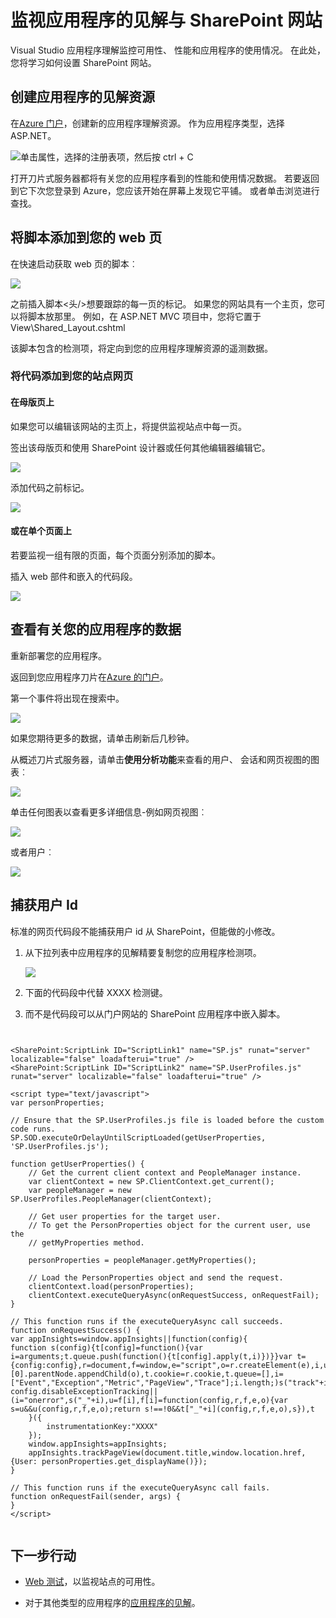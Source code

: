 <properties 
    pageTitle="监视应用程序的见解与 SharePoint 网站" 
    description="开始监视新的应用程序，使用新的检测密钥" 
    services="application-insights" 
    documentationCenter=""
    authors="alancameronwills" 
    manager="douge"/>

<tags 
    ms.service="application-insights" 
    ms.workload="tbd" 
    ms.tgt_pltfrm="ibiza" 
    ms.devlang="na" 
    ms.topic="article" 
    ms.date="03/24/2016" 
    ms.author="awills"/>

# <a name="monitor-a-sharepoint-site-with-application-insights"></a>监视应用程序的见解与 SharePoint 网站


Visual Studio 应用程序理解监控可用性、 性能和应用程序的使用情况。 在此处，您将学习如何设置 SharePoint 网站。


## <a name="create-an-application-insights-resource"></a>创建应用程序的见解资源


在[Azure 门户](https://portal.azure.com)，创建新的应用程序理解资源。 作为应用程序类型，选择 ASP.NET。

![单击属性，选择的注册表项，然后按 ctrl + C](./media/app-insights-sharepoint/01-new.png)


打开刀片式服务器都将有关您的应用程序看到的性能和使用情况数据。 若要返回到它下次您登录到 Azure，您应该开始在屏幕上发现它平铺。 或者单击浏览进行查找。
    


## <a name="add-our-script-to-your-web-pages"></a>将脚本添加到您的 web 页

在快速启动获取 web 页的脚本︰

![](./media/app-insights-sharepoint/02-monitor-web-page.png)

之前插入脚本&lt;头/&gt;想要跟踪的每一页的标记。 如果您的网站具有一个主页，您可以将脚本放那里。 例如，在 ASP.NET MVC 项目中，您将它置于 View\Shared\_Layout.cshtml

该脚本包含的检测项，将定向到您的应用程序理解资源的遥测数据。

### <a name="add-the-code-to-your-site-pages"></a>将代码添加到您的站点网页

#### <a name="on-the-master-page"></a>在母版页上

如果您可以编辑该网站的主页上，将提供监视站点中每一页。

签出该母版页和使用 SharePoint 设计器或任何其他编辑器编辑它。

![](./media/app-insights-sharepoint/03-master.png)


添加代码之前</head>标记。 


![](./media/app-insights-sharepoint/04-code.png)

#### <a name="or-on-individual-pages"></a>或在单个页面上

若要监视一组有限的页面，每个页面分别添加的脚本。 

插入 web 部件和嵌入的代码段。


![](./media/app-insights-sharepoint/05-page.png)


## <a name="view-data-about-your-app"></a>查看有关您的应用程序的数据

重新部署您的应用程序。

返回到您应用程序刀片在[Azure 的门户](https://portal.azure.com)。

第一个事件将出现在搜索中。 

![](./media/app-insights-sharepoint/09-search.png)

如果您期待更多的数据，请单击刷新后几秒钟。

从概述刀片式服务器，请单击**使用分析功能**来查看的用户、 会话和网页视图的图表︰

![](./media/app-insights-sharepoint/06-usage.png)

单击任何图表以查看更多详细信息-例如网页视图︰

![](./media/app-insights-sharepoint/07-pages.png)

或者用户︰


![](./media/app-insights-sharepoint/08-users.png)


## <a name="capturing-user-id"></a>捕获用户 Id


标准的网页代码段不能捕获用户 id 从 SharePoint，但能做的小修改。


1. 从下拉列表中应用程序的见解精要复制您的应用程序检测项。 


    ![](./media/app-insights-sharepoint/02-props.png)

2. 下面的代码段中代替 XXXX 检测键。 
3. 而不是代码段可以从门户网站的 SharePoint 应用程序中嵌入脚本。



```


<SharePoint:ScriptLink ID="ScriptLink1" name="SP.js" runat="server" localizable="false" loadafterui="true" /> 
<SharePoint:ScriptLink ID="ScriptLink2" name="SP.UserProfiles.js" runat="server" localizable="false" loadafterui="true" /> 
  
<script type="text/javascript"> 
var personProperties; 
  
// Ensure that the SP.UserProfiles.js file is loaded before the custom code runs. 
SP.SOD.executeOrDelayUntilScriptLoaded(getUserProperties, 'SP.UserProfiles.js'); 
  
function getUserProperties() { 
    // Get the current client context and PeopleManager instance. 
    var clientContext = new SP.ClientContext.get_current(); 
    var peopleManager = new SP.UserProfiles.PeopleManager(clientContext); 
     
    // Get user properties for the target user. 
    // To get the PersonProperties object for the current user, use the 
    // getMyProperties method. 
    
    personProperties = peopleManager.getMyProperties(); 
  
    // Load the PersonProperties object and send the request. 
    clientContext.load(personProperties); 
    clientContext.executeQueryAsync(onRequestSuccess, onRequestFail); 
} 
     
// This function runs if the executeQueryAsync call succeeds. 
function onRequestSuccess() { 
var appInsights=window.appInsights||function(config){
function s(config){t[config]=function(){var i=arguments;t.queue.push(function(){t[config].apply(t,i)})}}var t={config:config},r=document,f=window,e="script",o=r.createElement(e),i,u;for(o.src=config.url||"//az416426.vo.msecnd.net/scripts/a/ai.0.js",r.getElementsByTagName(e)[0].parentNode.appendChild(o),t.cookie=r.cookie,t.queue=[],i=["Event","Exception","Metric","PageView","Trace"];i.length;)s("track"+i.pop());return config.disableExceptionTracking||(i="onerror",s("_"+i),u=f[i],f[i]=function(config,r,f,e,o){var s=u&&u(config,r,f,e,o);return s!==!0&&t["_"+i](config,r,f,e,o),s}),t
    }({
        instrumentationKey:"XXXX"
    });
    window.appInsights=appInsights;
    appInsights.trackPageView(document.title,window.location.href, {User: personProperties.get_displayName()});
} 
  
// This function runs if the executeQueryAsync call fails. 
function onRequestFail(sender, args) { 
} 
</script> 


```



## <a name="next-steps"></a>下一步行动

* [Web 测试](app-insights-monitor-web-app-availability.md)，以监视站点的可用性。

* 对于其他类型的应用程序的[应用程序的见解](app-insights-overview.md)。



<!--Link references-->


 